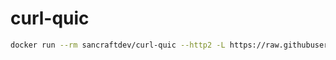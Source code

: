 # curl-quic

```sh
docker run --rm sancraftdev/curl-quic --http2 -L https://raw.githubusercontent.com/SanCraftDev/curl-quic/develop/README.md
```
